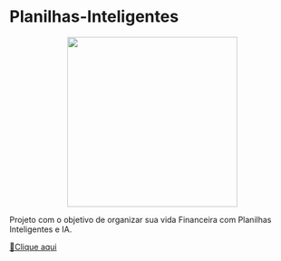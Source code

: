 # Planilhas-Inteligentes

<p align="center">
    <img width="300" src="(Imagem_planilha.webp)">
</p>

Projeto com o objetivo de organizar sua vida Financeira com Planilhas Inteligentes e IA.

<a href="[Planilha financeira.xlsx]"> 📕Clique aqui


